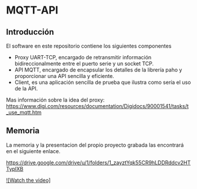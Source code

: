 # MQTT-API

## Introducción
El software en este repositorio contiene los siguientes componentes
- Proxy UART-TCP, encargado de retransmitir información bidireccionalmente entre el puerto serie y un socket TCP. 
- API MQTT, encargado de encapsular los detalles de la librería paho y proporcionar una API sencilla y eficiente.
- Client, es una aplicación sencilla de prueba que ilustra como sería el uso de la API.

Mas información sobre la idea del proxy:
https://www.digi.com/resources/documentation/Digidocs/90001541/tasks/t_use_mqtt.htm

## Memoria 

La memoria y la presentacion del propio proyecto grabada las encontrará en el siguiente enlace. 

https://drive.google.com/drive/u/1/folders/1_zayztYqk55CR9hLDDRddcv2HTTyplXB

[![Watch the video]](https://www.youtube.com/watch?v=J3YLuJ0E_II)

